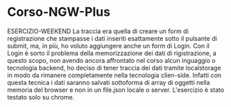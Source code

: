 # Corso-NGW-Plus
ESERCIZIO-WEEKEND
La traccia era quella di creare un form di registrazione che stampasse i dati inseriti esattamente sotto il pulsante di submit,
ma, in più, ho voluto aggiungere anche un form di Login.
Con il Login è sorto il problema della memorizzazione dei dati di rigistrazione, a questo scopo, non avendo ancora affrontato nel corso alcun inguaggio o tecnologia backend, ho deciso di tener traccia dei dati tramite localstorage in modo da rimanere completamente nella tecnologia clien-side.
Infatti con questa tecnica i dati saranno salvati sottoforma di array di oggetti nella memoria del browser e non in un file.json locale o server.
L'esercizio è stato testato solo su chrome.
